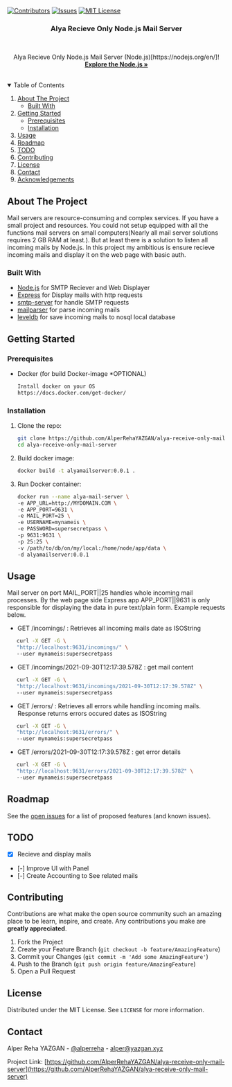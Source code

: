[![Contributors][contributors-shield]][contributors-url]
  [![Issues][issues-shield]][issues-url]
  [![MIT License][license-shield]][license-url]

<p align="center">
  <h3 align="center">Alya Recieve Only Node.js Mail Server</h3>
  <br/>
  


  <p align="center">
    Alya Recieve Only Node.js Mail Server (Node.js)[https://nodejs.org/en/]!
    <br />
    <a href="https://nodejs.org/en/"><strong>Explore the Node.js »</strong></a>
    <br />
    <br />
  </p>
</p>

<!-- TABLE OF CONTENTS -->
<details open="open">
  <summary>Table of Contents</summary>
  <ol>
    <li>
      <a href="#about-the-project">About The Project</a>
      <ul>
        <li><a href="#built-with">Built With</a></li>
      </ul>
    </li>
    <li>
      <a href="#getting-started">Getting Started</a>
      <ul>
        <li><a href="#prerequisites">Prerequisites</a></li>
        <li><a href="#installation">Installation</a></li>
      </ul>
    </li>
    <li><a href="#usage">Usage</a></li>
    <li><a href="#roadmap">Roadmap</a></li>
    <li><a href="#todo">TODO</a></li>
    <li><a href="#contributing">Contributing</a></li>
    <li><a href="#license">License</a></li>
    <li><a href="#contact">Contact</a></li>
    <li><a href="#acknowledgements">Acknowledgements</a></li>
  </ol>
</details>

## About The Project

Mail servers are resource-consuming and complex services. If you have a small project and resources. You could not setup equipped with all the functions mail servers on small computers(Nearly all mail server solutions requires 2 GB RAM at least.). But at least there is a solution to listen all incoming mails by Node.js. In this project my ambitious is ensure recieve incoming mails and display it on the web page with basic auth.  

### Built With

- [Node.js](https://nodejs.org/en/) for SMTP Reciever and Web Displayer
- [Express](https://www.npmjs.com/package/express) for Display mails with http requests
- [smtp-server](https://www.npmjs.com/package/smtp-server) for handle SMTP requests
- [mailparser](https://www.npmjs.com/package/mailparser) for parse incoming mails
- [leveldb](https://www.npmjs.com/package/level) for save incoming mails to nosql local database

## Getting Started
### Prerequisites

- Docker (for build Docker-image *OPTIONAL)
  ```sh
  Install docker on your OS  
  https://docs.docker.com/get-docker/  
  ```

### Installation

1. Clone the repo:
   ```sh
   git clone https://github.com/AlperRehaYAZGAN/alya-receive-only-mail-server.git  
   cd alya-receive-only-mail-server
   ```
2. Build docker image:
   ```sh
   docker build -t alyamailserver:0.0.1 .
   ```
3. Run Docker container:
   ```sh
   docker run --name alya-mail-server \ 
   -e APP_URL=http://MYDOMAIN.COM \ 
   -e APP_PORT=9631 \ 
   -e MAIL_PORT=25 \ 
   -e USERNAME=mynameis \ 
   -e PASSWORD=supersecretpass \  
   -p 9631:9631 \  
   -p 25:25 \  
   -v /path/to/db/on/my/local:/home/node/app/data \  
   -d alyamailserver:0.0.1
   ```

## Usage

Mail server on port MAIL_PORT||25 handles whole incoming mail processes. By the web page side Express app APP_PORT||9631 is only responsible for displaying the data in pure text/plain form. Example requests below.

- GET /incomings/ : Retrieves all incoming mails date as ISOString 

```sh
   curl -X GET -G \  
   "http://localhost:9631/incomings/" \ 
   --user mynameis:supersecretpass  
   ```

- GET /incomings/2021-09-30T12:17:39.578Z : get mail content

```sh
   curl -X GET -G \  
   "http://localhost:9631/incomings/2021-09-30T12:17:39.578Z" \ 
   --user mynameis:supersecretpass  
   ```

- GET /errors/ : Retrieves all errors while handling incoming mails. Response returns errors occured dates as ISOString 

```sh
   curl -X GET -G \  
   "http://localhost:9631/errors/" \ 
   --user mynameis:supersecretpass  
   ```

- GET /errors/2021-09-30T12:17:39.578Z : get error details

```sh
   curl -X GET -G \  
   "http://localhost:9631/errors/2021-09-30T12:17:39.578Z" \ 
   --user mynameis:supersecretpass  
   ```


## Roadmap

See the [open issues](https://github.com/AlperRehaYAZGAN/alya-receive-only-mail-server/issues) for a list of proposed features (and known issues).

## TODO  
- [X] Recieve and display mails  
- [-] Improve UI with Panel
- [-] Create Accounting to See related mails  

## Contributing

Contributions are what make the open source community such an amazing place to be learn, inspire, and create. Any contributions you make are **greatly appreciated**.

1. Fork the Project
2. Create your Feature Branch (`git checkout -b feature/AmazingFeature`)
3. Commit your Changes (`git commit -m 'Add some AmazingFeature'`)
4. Push to the Branch (`git push origin feature/AmazingFeature`)
5. Open a Pull Request

## License

Distributed under the MIT License. See `LICENSE` for more information.

## Contact

Alper Reha YAZGAN - [@alperreha](https://twitter.com/alperreha) - alper@yazgan.xyz

Project Link: [https://github.com/AlperRehaYAZGAN/alya-receive-only-mail-server](https://github.com/AlperRehaYAZGAN/alya-receive-only-mail-server)


<!-- MARKDOWN LINKS & IMAGES -->
<!-- https://www.markdownguide.org/basic-syntax/#reference-style-links -->

[contributors-shield]: https://img.shields.io/github/contributors/AlperRehaYAZGAN/alya-receive-only-mail-server.svg?style=for-the-badge
[contributors-url]: https://github.com/AlperRehaYAZGAN/alya-receive-only-mail-server/graphs/contributors
[issues-shield]: https://img.shields.io/github/issues/AlperRehaYAZGAN/alya-receive-only-mail-server.svg?style=for-the-badge
[issues-url]: https://github.com/AlperRehaYAZGAN/alya-receive-only-mail-server/issues
[license-shield]: https://img.shields.io/github/license/AlperRehaYAZGAN/alya-receive-only-mail-server.svg?style=for-the-badge
[license-url]: https://github.com/AlperRehaYAZGAN/alya-receive-only-mail-server/blob/master/LICENSE.txt
